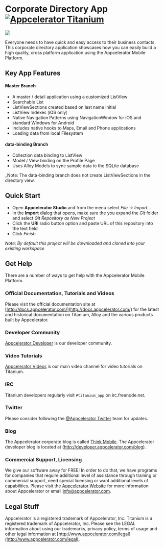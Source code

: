 [titanium-badge]:http://www-static.appcelerator.com/badges/titanium-git-badge-sq.png
[expanded-app]:https://github.com/appcelerator-se/corporate-directory/blob/master/screenshots/directory-expanded.png?raw=true

Corporate Directory App [![Appcelerator Titanium](http://www-static.appcelerator.com/badges/titanium-git-badge-sq.png)](http://appcelerator.com/titanium/)
=======================

![][expanded-app]


Everyone needs to have quick and easy access to their business contacts. This corporate directory application showcases how you can easily build a high quality, cross platform application using the Appcelerator Mobile Platform.

Key App Features 
----------------

#### Master Branch
+ A master / detail application using a customized ListView
+ Searchable List
+ ListViewSections created based on last name initial
+ ListView Indexes (iOS only)
+ Native Navigation Patterns using NavigationWindow for iOS and standard Windows for Android
+ Includes native hooks to Maps, Email and Phone applications
+ Loading data from local Filesystem

#### data-binding Branch
+ Collection data binding to ListView
+ Model / View binding on the Profile Page
+ Uses Alloy Models to sync sample data to the SQLite database

_Note: The data-binding branch does not create ListViewSections in the directory view.

Quick Start
-----------
+ Open **Appcelerator Studio** and from the menu select _File -> Import..._
+ In the **Import** dialog that opens, make sure the you expand the _Git_ folder and select _Git Repository as New Project_
+ Click the **URI** radio button option and paste URL of this repository into the text field
+ Click _Finish_

_Note: By default this project will be downloaded and cloned into your existing workspace_

Get Help
------------

There are a number of ways to get help with the Appcelerator Mobile Platform.

### Official Documentation, Tutorials and Videos

Please visit the official documentation site at [http://docs.appcelerator.com/](http://docs.appcelerator.com/) for the latest and historical documentation on Titanium, Alloy and the various products built by Appcelerator.

### Developer Community 

[Appcelerator Developer](http://developer.appcelerator.com) is our developer community.  

### Video Tutorials

[Appcelerator Videos](http://www.vimeo.com/appcelerator) is our main video channel
for video tutorials on Titanium.

### IRC 

Titanium developers regularly visit `#titanium_app` on irc.freenode.net.

### Twitter

Please consider following the [@Appcelerator Twitter](http://www.twitter.com/appcelerator)
team for updates.

### Blog

The Appcelerator corporate blog is called [Think Mobile](http://thinkmobile.appcelerator.com/blog).
The Appcelerator developer blog is located at (http://developer.appcelerator.com/blog).

### Commercial Support, Licensing

We give our software away for FREE!  In order to do that, we have programs for 
companies that require additional level of assistance through training or commercial support,
need special licensing or want additional levels of capabilities.  Please visit the
[Appcelerator Website](http://www.appcelerator.com) for more information about Appcelerator or
email [info@appcelerator.com](mailto:info@appcelerator.com).


Legal Stuff
-----------

Appcelerator is a registered trademark of Appcelerator, Inc. Titanium is 
a registered trademark of Appcelerator, Inc.  Please see the LEGAL information about using our trademarks,
privacy policy, terms of usage and other legal information at [http://www.appcelerator.com/legal](http://www.appcelerator.com/legal).
